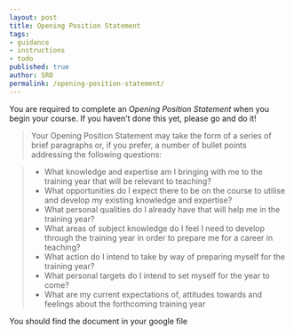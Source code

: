 ```yaml
---
layout: post
title: Opening Position Statement
tags:
- guidance
- instructions
- todo
published: true
author: SRO
permalink: /opening-position-statement/
---
```

You are required to complete an _Opening Position Statement_ when you begin your course. If you haven't done this yet, please go and do it!

  

>Your Opening Position Statement may take the form of a series of brief paragraphs or, if you prefer, a number of bullet points addressing the following questions: 

> * What knowledge and expertise am I bringing with me to the training year that will be relevant to teaching? 
> * What opportunities do I expect there to be on the course to utilise and develop my existing knowledge and expertise? 
> * What personal qualities do I already have that will help me in the training year? 
> * What areas of subject knowledge do I feel I need to develop through the training year in order to prepare me for a career in teaching? 
> * What action do I intend to take by way of preparing myself for the training year? 
> * What personal targets do I intend to set myself for the year to come? 
> * What are my current expectations of, attitudes towards and feelings about the forthcoming training year

You should find the document in your google file
